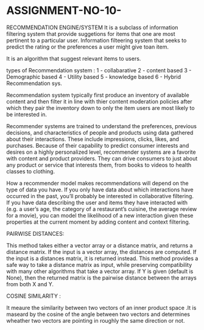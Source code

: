 # ASSIGNMENT-NO-10-
 RECOMMENDATION ENGINE/SYSTEM
It is a subclass of information filtering system that provide suggetions for items that one are most pertinent to a particular user. Information filteering system that seeks to predict the rating or the preferences a user might give toan item.

It is an algorithm that suggest relevant items to users.

types of Recommendation system : 1 - collabarative 2 - content based 3 - Demographic based 4 - Utility based 5 - knowledge based 6 - Hybrid Recommendation sys.

Recommendation system typically first produce an inventory of available content and then filter it in line with thier content moderation policies after which they pair the inventory down to only the item users are most likely to be
interested in.

Recommender systems are trained to understand the preferences, previous decisions, and characteristics of people and products using data gathered about their interactions. These include impressions, clicks, likes, and purchases. Because of their capability to predict consumer interests and desires on a highly personalized level, recommender systems are a favorite with content and product providers. They can drive consumers to just about any product or service that interests them, from books to videos to health classes to clothing.

How a recommender model makes recommendations will depend on the type of data you have. If you only have data about which interactions have occurred in the past, you’ll probably be interested in collaborative filtering. If you have data describing the user and items they have interacted with (e.g. a user’s age, the category of a restaurant’s cuisine, the average review for a movie), you can model the likelihood of a new interaction given these properties at the current moment by adding content and context filtering.

PAIRWISE DISTANCES:

This method takes either a vector array or a distance matrix, and returns a distance matrix. If the input is a vector array, the distances are computed. If the input is a distances matrix, it is returned instead. This method provides a safe way to take a distance matrix as input, while preserving compatibility with many other algorithms that take a vector array. If Y is given (default is None), then the returned matrix is the pairwise distance between the arrays from both X and Y.

COSINE SIMILARITY :

It meaure the similarity between two vectors of an inner product space .It is maseard by the cosine of the angle between two vectors and determines wheather two vectors are pointing in roughly the same direction or not.
